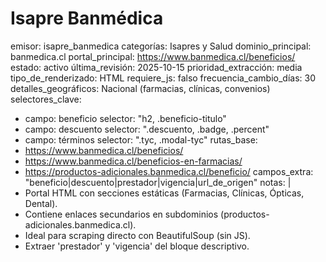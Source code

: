 # Isapre Banmédica

emisor: isapre_banmedica
categorías: Isapres y Salud
dominio_principal: banmedica.cl
portal_principal: https://www.banmedica.cl/beneficios/
estado: activo
última_revisión: 2025-10-15
prioridad_extracción: media
tipo_de_renderizado: HTML
requiere_js: falso
frecuencia_cambio_días: 30
detalles_geográficos: Nacional (farmacias, clínicas, convenios)
selectores_clave:
  - campo: beneficio
    selector: "h2, .beneficio-titulo"
  - campo: descuento
    selector: ".descuento, .badge, .percent"
  - campo: términos
    selector: ".tyc, .modal-tyc"
rutas_base:
  - https://www.banmedica.cl/beneficios/
  - https://www.banmedica.cl/beneficios-en-farmacias/
  - https://productos-adicionales.banmedica.cl/beneficio/
campos_extra: "beneficio|descuento|prestador|vigencia|url_de_origen"
notas: |
  - Portal HTML con secciones estáticas (Farmacias, Clínicas, Ópticas, Dental).
  - Contiene enlaces secundarios en subdominios (productos-adicionales.banmedica.cl).
  - Ideal para scraping directo con BeautifulSoup (sin JS).
  - Extraer 'prestador' y 'vigencia' del bloque descriptivo.
